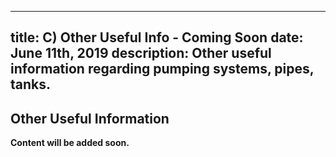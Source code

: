 -----
title: C) Other Useful Info - Coming Soon
date:  June 11th, 2019
description: Other useful information regarding pumping systems, pipes, tanks.
-----

## Other Useful Information


**Content will be added soon.**